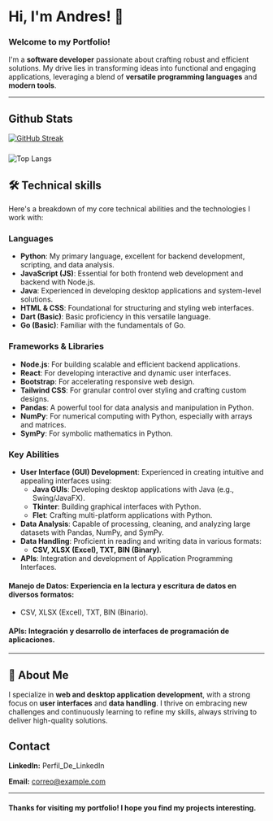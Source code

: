 
# Hi, I'm Andres! 👋

### Welcome to my Portfolio!
I'm a **software developer** passionate about crafting robust and efficient solutions. My drive lies in transforming ideas into functional and engaging applications, leveraging a blend of **versatile programming languages** and **modern tools**.

---

## Github Stats

[![GitHub Streak](https://github-readme-streak-stats.herokuapp.com?user=aarevalo07&theme=tokyonight)](https://git.io/streak-stats)
###
![Top Langs](https://github-readme-stats.vercel.app/api/top-langs/?username=aarevalo07&layout=compact)

## 🛠 Technical skills

Here's a breakdown of my core technical abilities and the technologies I work with:

### Languages
* **Python**: My primary language, excellent for backend development, scripting, and data analysis.
* **JavaScript (JS)**: Essential for both frontend web development and backend with Node.js.
* **Java**: Experienced in developing desktop applications and system-level solutions.
* **HTML & CSS**: Foundational for structuring and styling web interfaces.
* **Dart (Basic)**: Basic proficiency in this versatile language.
* **Go (Basic)**: Familiar with the fundamentals of Go.

### Frameworks & Libraries
* **Node.js**: For building scalable and efficient backend applications.
* **React**: For developing interactive and dynamic user interfaces.
* **Bootstrap**: For accelerating responsive web design.
* **Tailwind CSS**: For granular control over styling and crafting custom designs.
* **Pandas**: A powerful tool for data analysis and manipulation in Python.
* **NumPy**: For numerical computing with Python, especially with arrays and matrices.
* **SymPy**: For symbolic mathematics in Python.

### Key Abilities
* **User Interface (GUI) Development**: Experienced in creating intuitive and appealing interfaces using:
    * **Java GUIs**: Developing desktop applications with Java (e.g., Swing/JavaFX).
    * **Tkinter**: Building graphical interfaces with Python.
    * **Flet**: Crafting multi-platform applications with Python.
* **Data Analysis**: Capable of processing, cleaning, and analyzing large datasets with Pandas, NumPy, and SymPy.
* **Data Handling**: Proficient in reading and writing data in various formats:
    * **CSV, XLSX (Excel), TXT, BIN (Binary)**.
* **APIs**: Integration and development of Application Programming Interfaces.

#### Manejo de Datos: Experiencia en la lectura y escritura de datos en diversos formatos:

- CSV, XLSX (Excel), TXT, BIN (Binario).

#### APIs: Integración y desarrollo de interfaces de programación de aplicaciones.

---
## 🚀 About Me

I specialize in **web and desktop application development**, with a strong focus on **user interfaces** and **data handling**. I thrive on embracing new challenges and continuously learning to refine my skills, always striving to deliver high-quality solutions.
## Contact

**LinkedIn:** Perfil_De_LinkedIn

**Email:** correo@example.com

---

#### Thanks for visiting my portfolio! I hope you find my projects interesting.
